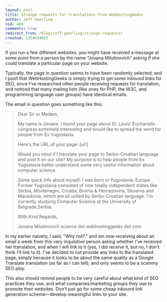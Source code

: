 ```yaml
---
layout: post
title: Strange requests for translations from WebHostingGeeks
author: Jeff Geerling
nid: 460
comments: true
redirect_from: /blog/jeff-geerling/strange-requests/
created: 1354634025
---
```

If you run a few different websites, you might have received a message at some point from a person by the name "Jovana Milutinovich" asking if she could translate a particular page on your website.

Typically, the page in question seems to have been randomly selected, and I posit that WebHostingGeeks is simply trying to get some inbound links for SEO, since I've researched other people receiving requests for translation, and noticed that many mailing lists (like ones for PHP, the W3C, and programming language user groups) have identical emails.

The email in question goes something like this:

<blockquote>
Dear Sir or Madam,

My name is Jovana. I found your page about St. Louis' Eucharistic congress extremely interesting and would like to spread the word for people from Ex Yugoslavia.

Here's the URL of your page: [url]

Would you mind if I translate your page to Serbo-Croatian language and post it on our site?
My purpose is to help people from Ex Yugoslavia better understand some very useful information about computer science.

Some quick info about myself:
I was born in Yugoslavia, Europe. Former Yugoslavia consisted of now totally independent states like Serbia, Montenegro, Croatia, Bosnia & Hercezovina, Slovenia and Macedonia, which are all united by Serbo-Croatian language.
I'm currently studying Computer Science at the University of Belgrade,Serbia.


With Kind Regards,

Jovana Milutinovich
science dot webhostinggeeks dot com
</blockquote>

In my earlier naïvety, I said, "Why not?," and am now receiving about an email a week from this very inquisitive person asking whether I've received her translation, and when I will link to it (yes, I did receive it, but no, I don't think I'll link to it). I've decided to not provide any links to the translated page, simply because it looks to be about the same quality as a Google Translate translation (as far as I can tell), and only seems to be a scammy SEO ploy.

This also should remind people to be very careful about what kind of SEO practices they use, and what companies/marketing groups they use to promote their websites. Don't just go for some cheap inbound link generation scheme—develop meaningful links to your site.
